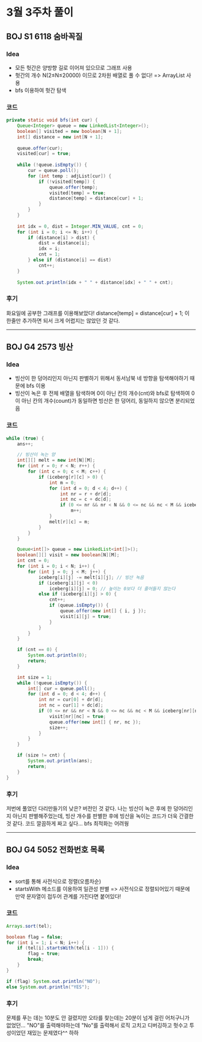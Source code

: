#  3월 3주차 풀이
## BOJ S1 6118 숨바꼭질
### **Idea**
* 모든 헛간은 양방향 길로 이어져 있으므로 그래프 사용
* 헛간의 개수 N(2≤N≤20000) 이므로 2차원 배열로 풀 수 없다! => ArrayList 사용
* bfs 이용하여 헛간 탐색

### 코드
```java
private static void bfs(int cur) {
	Queue<Integer> queue = new LinkedList<Integer>();
	boolean[] visited = new boolean[N + 1];
	int[] distance = new int[N + 1];
	
	queue.offer(cur);
	visited[cur] = true;
	
	while (!queue.isEmpty()) {
		cur = queue.poll();
		for (int temp : adjList[cur]) {
			if (!visited[temp]) {
				queue.offer(temp);
				visited[temp] = true;
				distance[temp] = distance[cur] + 1;
			}
		}
	}
	
	int idx = 0, dist = Integer.MIN_VALUE, cnt = 0;
	for (int i = 0; i <= N; i++) {
		if (distance[i] > dist) {
			dist = distance[i];
			idx = i;
			cnt = 1;
		} else if (distance[i] == dist)
			cnt++;
	}
	
	System.out.println(idx + " " + distance[idx] + " " + cnt);	
```

### 후기

화요일에 공부한 그래프를 이용해보았다!
distance[temp] = distance[cur] + 1; 이 한줄만 추가하면 되서 크게 어렵지는 않았던 것 같다.

---

## BOJ G4 2573 빙산
### **Idea**
* 빙산이 한 덩어리인지 아닌지 판별하기 위해서 동서남북 네 방향을 탐색해야하기 때문에 bfs 이용
* 빙산이 녹은 후 전체 배열을 탐색하며 0이 아닌 칸의 개수(cnt)와 bfs로 탐색하여 0이 아닌 칸의 개수(count)가 동일하면 빙산은 한 덩어리, 동일하지 않으면 분리되었음

### 코드

```java
while (true) {
	ans++;

	// 빙산이 녹는 양
	int[][] melt = new int[N][M];
	for (int r = 0; r < N; r++) {
		for (int c = 0; c < M; c++) {
			if (iceberg[r][c] > 0) {
				int m = 0;
				for (int d = 0; d < 4; d++) {
					int nr = r + dr[d];
					int nc = c + dc[d];
					if (0 <= nr && nr < N && 0 <= nc && nc < M && iceberg[nr][nc] == 0)
						m++;
				}
				melt[r][c] = m;
			}
		}
	}

	Queue<int[]> queue = new LinkedList<int[]>();
	boolean[][] visit = new boolean[N][M];
	int cnt = 0;
	for (int i = 0; i < N; i++) {
		for (int j = 0; j < M; j++) {
			iceberg[i][j] -= melt[i][j]; // 빙산 녹음
			if (iceberg[i][j] < 0)
				iceberg[i][j] = 0; // 높이는 0보다 더 줄어들지 않는다
			else if (iceberg[i][j] > 0) {
				cnt++;
				if (queue.isEmpty()) {
					queue.offer(new int[] { i, j });
					visit[i][j] = true;
				}
			}
		}
	}

	if (cnt == 0) {
		System.out.println(0);
		return;
	}

	int size = 1;
	while (!queue.isEmpty()) {
		int[] cur = queue.poll();
		for (int d = 0; d < 4; d++) {
			int nr = cur[0] + dr[d];
			int nc = cur[1] + dc[d];
			if (0 <= nr && nr < N && 0 <= nc && nc < M && iceberg[nr][nc] > 0 && !visit[nr][nc]) {
				visit[nr][nc] = true;
				queue.offer(new int[] { nr, nc });
				size++;
			}
		}
	}

	if (size != cnt) {
		System.out.println(ans);
		return;
	}
}
```

### 후기

저번에 풀었던 다리만들기의 낮은? 버전인 것 같다.
나는 빙산이 녹은 후에 한 덩어리인지 아닌지 판별해주었는데, 빙산 개수를 판별한 후에 빙산을 녹이는 코드가 더욱 간결한 것 같다.
코드 깔끔하게 짜고 싶다... bfs 최적화는 어려웡

----

## BOJ G4 5052 전화번호 목록
### **Idea**
* sort를 통해 사전식으로 정렬(오름차순)
* startsWith 메소드를 이용하여 일관성 판별 => 사전식으로 정렬되어있기 때문에 만약 문자열이 접두어 관계를 가진다면 붙어있다!

### 코드

```java
Arrays.sort(tel);

boolean flag = false;
for (int i = 1; i < N; i++) {
	if (tel[i].startsWith(tel[i - 1])) {
		flag = true;
		break;
	}
}

if (flag) System.out.println("NO");
else System.out.println("YES");
```

### 후기

문제를 푸는 데는 10분도 안 걸렸지만 오타를 찾는데는 20분이 넘게 걸린 어처구니가 없었던...
"NO"를 출력해야하는데 "No"를  출력해서 로직 고치고 디버깅하고 헛수고 투성이었던 재밌는 문제였다^^ 하하